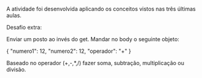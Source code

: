 A atividade foi desenvolvida aplicando os conceitos vistos nas três últimas aulas.


Desafio extra:

Enviar um posto ao invés do get.
Mandar no body o seguinte objeto:

{
   "numero1": 12,
   "numero2": 12,
   "operador": "+"
}

Baseado no operador (+,-,*,/) fazer soma, subtração, multiplicação ou divisão.
